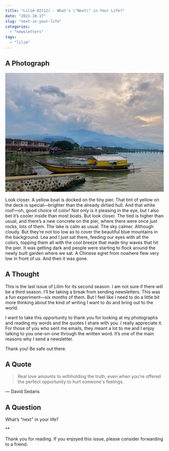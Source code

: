 ```yaml
---
title: "Lilim 02(12) - What's \"Next\" in Your Life?"
date: "2021-10-17"
slug: "next-in-your-life"
categories:
  - "newsletters"
tags:
  - "lilim"
---
```

## A Photograph

![Yellow boat](images/yellow-boat.jpeg)

Look closer. A yellow boat is docked on the tiny pier. That tint of yellow on the deck is special—brighter than the already dirtied hull. And that white roof—oh, good choice of color! Not only is it pleasing in the eye, but I also bet it’s cooler inside than most boats. But look closer. The tied is higher than usual, and there’s a new concrete on the pier, where there were once just rocks, lots of them. The lake is calm as usual. The sky calmer. Although cloudy. But they’re not too low as to cover the beautiful blue mountains in the background. Lea and I just sat there, feeding our eyes with all the colors, topping them all with the cool breeze that made tiny waves that hit the pier. It was getting dark and people were starting to flock around the newly built garden where we sat. A Chinese egret from nowhere flew very low in front of us. And then it was gone.

## A Thought

This is the last issue of Lilim for its second season. I am not sure if there will be a third season. I’ll be taking a break from sending newsletters. This was a fun experiment—six months of them. But I feel like I need to do a little bit more thinking about the kind of writing I want to do and bring out to the world.

I want to take this opportunity to thank you for looking at my photographs and reading my words and the quotes I share with you. I really appreciate it. For those of you who sent me emails, they meant a lot to me and I enjoy talking to you one-on-one through the written word. It’s one of the main reasons why I send a newsletter.

Thank you! Be safe out there.

## A Quote

> Real love amounts to withholding the truth, even when you're offered the perfect opportunity to hurt someone's feelings.

― David Sedaris

## A Question

What’s “next” in your life?

\**

Thank you for reading. If you enjoyed this issue, please consider forwarding to a friend.

